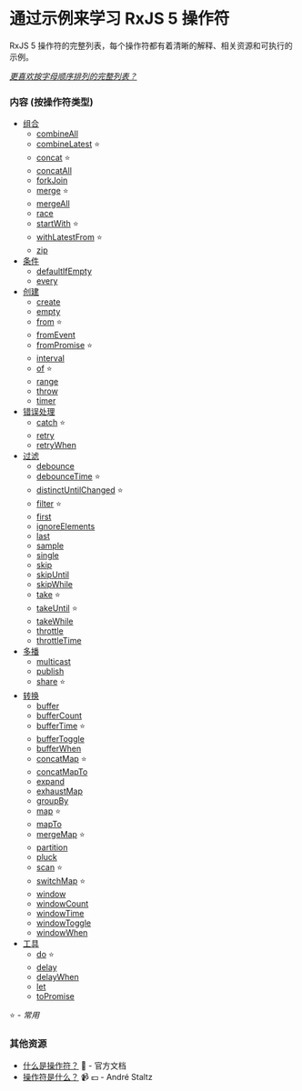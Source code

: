 # 通过示例来学习 RxJS 5 操作符

RxJS 5 操作符的完整列表，每个操作符都有着清晰的解释、相关资源和可执行的示例。

*[更喜欢按字母顺序排列的完整列表？](complete.md)*

### 内容 (按操作符类型)

* [组合](combination/README.md)
    * [combineAll](combination/combineall.md)
    * [combineLatest](combination/combinelatest.md) :star:
    * [concat](combination/concat.md) :star:
    * [concatAll](combination/concatall.md)
    * [forkJoin](combination/forkjoin.md)
    * [merge](combination/merge.md) :star:
    * [mergeAll](combination/mergeall.md)
    * [race](combination/race.md)
    * [startWith](combination/startwith.md) :star:
    * [withLatestFrom](combination/withlatestfrom.md) :star:
    * [zip](combination/zip.md)
* [条件](conditional/README.md)
    * [defaultIfEmpty](conditional/defaultifempty.md)
    * [every](conditional/every.md)
* [创建](creation/README.md)
    * [create](creation/create.md)
    * [empty](creation/empty.md)
    * [from](creation/from.md) :star:
    * [fromEvent](creation/fromevent.md)
    * [fromPromise](creation/frompromise.md) :star:
    * [interval](creation/interval.md)
    * [of](creation/of.md) :star:
    * [range](creation/range.md)
    * [throw](creation/throw.md)
    * [timer](creation/timer.md)
* [错误处理](error_handling/README.md)
    * [catch](error_handling/catch.md) :star:
    * [retry](error_handling/retry.md)
    * [retryWhen](error_handling/retrywhen.md)
* [过滤](filtering/README.md)
    * [debounce](filtering/debounce.md)
    * [debounceTime](filtering/debouncetime.md) :star:
    * [distinctUntilChanged](filtering/distinctuntilchanged.md) :star:
    * [filter](filtering/filter.md) :star:
    * [first](filtering/first.md)
    * [ignoreElements](filtering/ignoreelements.md)
    * [last](filtering/last.md)
    * [sample](filtering/sample.md)
    * [single](filtering/single.md)
    * [skip](filtering/skip.md)
    * [skipUntil](filtering/skipuntil.md)
    * [skipWhile](filtering/skipwhile.md)
    * [take](filtering/take.md) :star:
    * [takeUntil](filtering/takeuntil.md) :star:
    * [takeWhile](filtering/takewhile.md)
    * [throttle](filtering/throttle.md)
    * [throttleTime](filtering/throttletime.md)
* [多播](multicasting/README.md)
    * [multicast](multicasting/multicast.md)
    * [publish](multicasting/publish.md)
    * [share](multicasting/share.md) :star:
* [转换](transformation/README.md)
    * [buffer](transformation/buffer.md)
    * [bufferCount](transformation/buffercount.md)
    * [bufferTime](transformation/buffertime.md) :star:
    * [bufferToggle](transformation/buffertoggle.md)
    * [bufferWhen](transformation/bufferwhen.md)
    * [concatMap](transformation/concatmap.md) :star:
    * [concatMapTo](transformation/concatmapto.md)
    * [expand](transformation/expand.md)
    * [exhaustMap](tranformation/exhaustmap.md)
    * [groupBy](transformation/groupby.md)
    * [map](transformation/map.md) :star:
    * [mapTo](transformation/mapto.md)
    * [mergeMap](transformation/mergemap.md) :star:
    * [partition](transformation/partition.md)
    * [pluck](transformation/pluck.md)
    * [scan](transformation/scan.md) :star:
    * [switchMap](transformation/switchmap.md) :star:
    * [window](transformation/window.md)
    * [windowCount](transformation/windowcount.md)
    * [windowTime](transformation/windowtime.md)
    * [windowToggle](transformation/windowtoggle.md)
    * [windowWhen](transformation/windowwhen.md)
* [工具](utility/README.md)
    * [do](utility/do.md) :star:
    * [delay](utility/delay.md)
    * [delayWhen](utility/delaywhen.md)
    * [let](utility/let.md)
    * [toPromise](utility/topromise.md)

:star: - *常用*

### 其他资源

* [什么是操作符？](http://cn.rx.js.org/manual/overview.html#29) :newspaper: - 官方文档
* [操作符是什么？](https://egghead.io/lessons/rxjs-what-rxjs-operators-are) :video_camera: :dollar: - André Staltz
